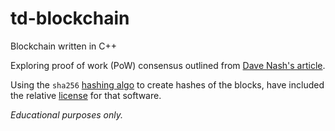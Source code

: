 # td-blockchain

Blockchain written in C++

Exploring proof of work (PoW) consensus outlined from [Dave Nash's article](https://davenash.com/2017/10/build-a-blockchain-with/).

Using the `sha256` [hashing algo](http://www.zedwood.com/article/cpp-sha256-function) to create hashes of the blocks, have included the relative [license](./LICENSE.txt) for that software.

_Educational purposes only._